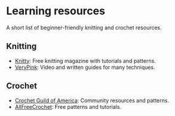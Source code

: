 # Learning resources

A short list of beginner-friendly knitting and crochet resources.

## Knitting

- [Knitty](https://knitty.com): Free knitting magazine with tutorials and patterns.
- [VeryPink](https://verypink.com): Video and written guides for many techniques.

## Crochet

- [Crochet Guild of America](https://www.crochet.org): Community resources and patterns.
- [AllFreeCrochet](https://www.allfreecrochet.com): Free patterns and tutorials.

